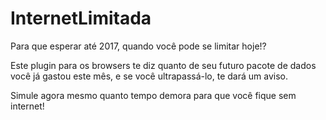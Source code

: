 # InternetLimitada
Para que esperar até 2017, quando você pode se limitar hoje!?

Este plugin para os browsers te diz quanto de seu futuro pacote de dados você já gastou este mês, e se você ultrapassá-lo, te dará um aviso.

Simule agora mesmo quanto tempo demora para que você fique sem internet!